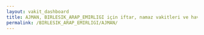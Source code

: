 ```yaml
---
layout: vakit_dashboard
title: AJMAN, BIRLESIK_ARAP_EMIRLIGI için iftar, namaz vakitleri ve hava durumu - ilçe/eyalet seç
permalink: /BIRLESIK_ARAP_EMIRLIGI/AJMAN/
---
```


<script type="text/javascript">
  var GLOBAL_COUNTRY = 'BIRLESIK_ARAP_EMIRLIGI';
  var GLOBAL_CITY = 'AJMAN';
  var GLOBAL_STATE = '';
  var lat = 72;
  var lon = 21;
</script>
